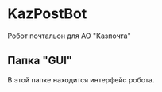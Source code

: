 # KazPostBot
Робот почтальон для АО "Казпочта"


## Папка "GUI"

В этой папке находится интерфейс робота.
